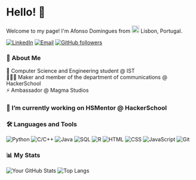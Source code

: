 # Hello! 👋

Welcome to my page!
I'm Afonso Domingues from <img src="https://hatscripts.github.io/circle-flags/flags/pt.svg" width="20"> Lisbon, Portugal.

[![LinkedIn](https://img.shields.io/badge/-LinkedIn-blue?style=for-the-badge&logo=Linkedin&logoColor=white&link=https://www.linkedin.com/in/afonsofsdomingues/)](https://www.linkedin.com/in/afonsofsdomingues/)
[![Email](https://img.shields.io/badge/-Email-red?style=for-the-badge&logo=gmail&logoColor=white&link=mailto:afonso.silva.domingues@tecnico.ulisboa.pt)](mailto:afonso.silva.domingues@tecnico.ulisboa.pt)
[![GitHub followers](https://img.shields.io/github/followers/afonsofsdomingues?label=Follow&style=for-the-badge)](https://github.com/afonsofsdomingues)

### 💬 About Me

 🌱 Computer Science and Engineering student @ IST<br>
 🧑🏻‍💻 Maker and member of the department of communications @ HackerSchool<br>
 ⚡ Ambassador @ Magma Studios

### 🔭 I’m currently working on HSMentor @ HackerSchool

### 🛠 Languages and Tools

![Python](https://img.shields.io/badge/-Python-yellow?style=for-the-badge&logo=python&logoColor=white)
![C/C++](https://img.shields.io/badge/-C/C++-grey?style=for-the-badge&logo=C&logoColor=white)
![Java](https://img.shields.io/badge/-Java-darkred?style=for-the-badge&logo=openjdk&logoColor=white)
![SQL](https://img.shields.io/badge/-SQL-blue?style=for-the-badge&logo=postgresql&logoColor=white)
![R](https://img.shields.io/badge/-R-darkblue?style=for-the-badge&logo=r&logoColor=white)
![HTML](https://img.shields.io/badge/-HTML-lightorange?style=for-the-badge&logo=html5&logoColor=white)
![CSS](https://img.shields.io/badge/-CSS-darkorange?style=for-the-badge&logo=css3&logoColor=white)
![JavaScript](https://img.shields.io/badge/-JavaScript-purple?style=for-the-badge&logo=javascript&logoColor=white)
![Git](https://img.shields.io/badge/-Git-red?style=for-the-badge&logo=git&logoColor=white)

### 📊 My Stats

![Your GitHub Stats](https://github-readme-stats.vercel.app/api?username=afonsofsdomingues&show_icons=true&theme=tokyonight)
![Top Langs](https://github-readme-stats.vercel.app/api/top-langs/?username=afonsofsdomingues&theme=tokyonight)

